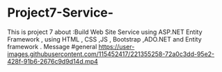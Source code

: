# Project7-Service-
This is project 7 about :Build Web Site Service using ASP.NET Entity Framework , using HTML , CSS ,JS , Bootstrap ,ADO.NET  and Entity framework .  Message #general
https://user-images.githubusercontent.com/115452417/221355258-72a0c3dd-95e2-428f-91b6-2676c9d9d14d.mp4
